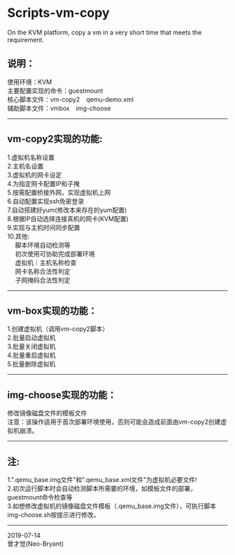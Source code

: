 # Scripts-vm-copy
On the KVM platform,
copy a vm in a very short time that meets the requirement.

## 说明：
  使用环境：KVM  
  主要配置实现的命令：guestmount  
  核心脚本文件：vm-copy2 &ensp; qemu-demo.xml  
  辅助脚本文件：vmbox &ensp; img-choose  
************************************************
## vm-copy2实现的功能:  
  1.虚拟机名称设置  
  2.主机名设置  
  3.虚拟机的网卡设定  
  4.为指定网卡配置IP和子掩  
  5.按需配置桥接外网，实现虚拟机上网  
  6.自动配置实现ssh免密登录  
  7.自动搭建好yum(修改本来存在的yum配置)  
  8.根据IP自动选择连接真机的网卡(KVM配置)  
  9.实现与主机时间同步配置  
  10.其他:  
&emsp; 脚本环境自动检测等  
&emsp; 初次使用可协助完成部署环境  
&emsp; 虚拟机｜主机名称检查  
&emsp; 网卡名称合法性判定  
&emsp; 子网掩码合法性判定  
***********************************************
## vm-box实现的功能：  
  1.创建虚拟机（调用vm-copy2脚本）  
  2.批量启动虚拟机  
  3.批量关闭虚拟机  
  4.批量重启虚拟机  
  5.批量删除虚拟机  
***********************************************
## img-choose实现的功能：  
  修改镜像磁盘文件的模板文件  
注意：该操作适用于首次部署环境使用，否则可能会造成前面由vm-copy2创建虚拟机崩溃。  
***********************************************
## 注:  
  1.".qemu_base.img文件"和".qemu_base.xml文件"为虚拟机必要文件!  
  2.初次运行脚本时会自动检测脚本所需要的环境，如模板文件的部署，guestmount命令检查等  
  3.如想修改虚拟机的镜像磁盘文件模板（.qemu_base.img文件），可执行脚本img-choose.sh按提示进行修改。  
***********************************************
2019-07-14  
曾才觉(Neo-Bryant)

